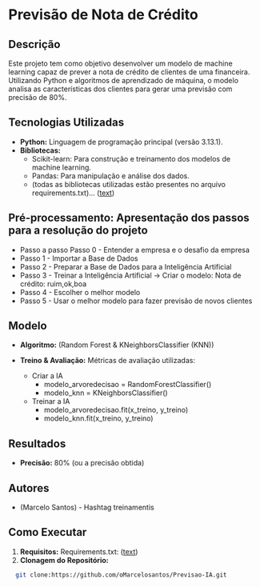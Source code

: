 # Previsão de Nota de Crédito

## Descrição
Este projeto tem como objetivo desenvolver um modelo de machine learning capaz de prever a nota de crédito de clientes de uma financeira. Utilizando Python e algoritmos de aprendizado de máquina, o modelo analisa as características dos clientes para gerar uma previsão com precisão de 80%.

## Tecnologias Utilizadas
* **Python:** Linguagem de programação principal (versão 3.13.1).
* **Bibliotecas:**
    * Scikit-learn: Para construção e treinamento dos modelos de machine learning.
    * Pandas: Para manipulação e análise dos dados.
    * (todas as bibliotecas utilizadas estão presentes no arquivo requirements.txt)... ([text](../../requirements.txt))

## Pré-processamento: Apresentação dos passos para a resolução do projeto
* Passo a passo Passo 0 - Entender a empresa e o desafio da empresa
* Passo 1 - Importar a Base de Dados
* Passo 2 - Preparar a Base de Dados para a Inteligência Artificial
* Passo 3 - Treinar a Inteligência Artificial -> Criar o modelo: Nota de crédito: ruim,ok,boa
* Passo 4 - Escolher o melhor modelo
* Passo 5 - Usar o melhor modelo para fazer previsão de novos clientes

## Modelo
* **Algoritmo:** (Random Forest & KNeighborsClassifier (KNN))

* **Treino & Avaliação:** Métricas de avaliação utilizadas:
  * Criar a IA
     * modelo_arvoredecisao = RandomForestClassifier()
     * modelo_knn = KNeighborsClassifier()
   * Treinar a IA
     * modelo_arvoredecisao.fit(x_treino, y_treino)
     * modelo_knn.fit(x_treino, y_treino)


## Resultados
* **Precisão:** 80% (ou a precisão obtida)

## Autores
* (Marcelo Santos) - Hashtag treinamentis

## Como Executar
1. **Requisitos:** Requirements.txt: ([text](../../requirements.txt))
2. **Clonagem do Repositório:**
 ```bash
   git clone:https://github.com/oMarcelosantos/Previsao-IA.git



